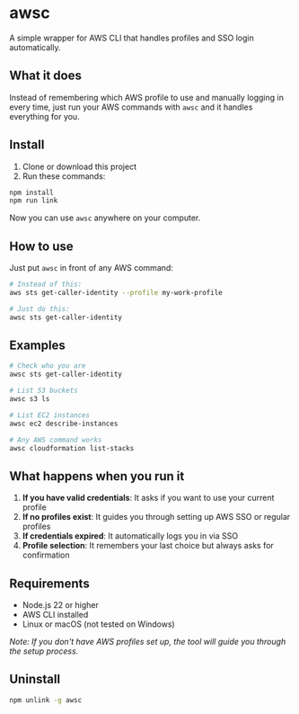 # awsc

A simple wrapper for AWS CLI that handles profiles and SSO login automatically.

## What it does

Instead of remembering which AWS profile to use and manually logging in every time, just run your AWS commands with `awsc` and it handles everything for you.

## Install

1. Clone or download this project
2. Run these commands:

```bash
npm install
npm run link
```

Now you can use `awsc` anywhere on your computer.

## How to use

Just put `awsc` in front of any AWS command:

```bash
# Instead of this:
aws sts get-caller-identity --profile my-work-profile

# Just do this:
awsc sts get-caller-identity
```

## Examples

```bash
# Check who you are
awsc sts get-caller-identity

# List S3 buckets
awsc s3 ls

# List EC2 instances
awsc ec2 describe-instances

# Any AWS command works
awsc cloudformation list-stacks
```

## What happens when you run it

1. **If you have valid credentials**: It asks if you want to use your current profile
2. **If no profiles exist**: It guides you through setting up AWS SSO or regular profiles
3. **If credentials expired**: It automatically logs you in via SSO
4. **Profile selection**: It remembers your last choice but always asks for confirmation

## Requirements

- Node.js 22 or higher
- AWS CLI installed
- Linux or macOS (not tested on Windows)

_Note: If you don't have AWS profiles set up, the tool will guide you through the setup process._

## Uninstall

```bash
npm unlink -g awsc
```
